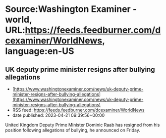 # Source:Washington Examiner - world, URL:https://feeds.feedburner.com/dcexaminer/WorldNews, language:en-US

## UK deputy prime minister resigns after bullying allegations
 - [https://www.washingtonexaminer.com/news/uk-deputy-prime-minister-resigns-after-bullying-allegations](https://www.washingtonexaminer.com/news/uk-deputy-prime-minister-resigns-after-bullying-allegations)
 - RSS feed: https://feeds.feedburner.com/dcexaminer/WorldNews
 - date published: 2023-04-21 09:39:56+00:00

United Kingdom Deputy Prime Minister Dominic Raab has resigned from his position following allegations of bullying, he announced on Friday.

